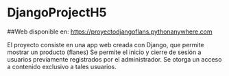 # DjangoProjectH5
##Web disponible en: <a href="https://proyectodjangoflans.pythonanywhere.com" rel="nofollow">https://proyectodjangoflans.pythonanywhere.com</a>

El proyecto consiste en una app web creada con Django, que permite mostrar un producto (flanes)
Se permite el inicio y cierre de sesión a usuarios previamente registrados por el administrador.
Se otorga un acceso a contenido exclusivo a tales usuarios.
